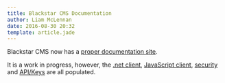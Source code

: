 ```yaml
---
title: Blackstar CMS Documentation
author: Liam McLennan
date: 2016-08-30 20:32
template: article.jade
---
```


Blackstar CMS now has a [proper documentation site](https://blackstarcms.net/docs/).

It is a work in progress, however, the [.net client](https://blackstarcms.net/docs/client/dotnetclient/), [JavaScript client](https://blackstarcms.net/docs/client/javascriptclient/), [security](https://blackstarcms.net/docs/server/security/) and [API/Keys](https://blackstarcms.net/docs/admin/apikeys/) are all populated.  
